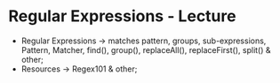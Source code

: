 # Regular Expressions - Lecture 

* Regular Expressions -> matches pattern, groups, sub-expressions, Pattern, Matcher, find(), group(), replaceAll(), replaceFirst(), split() & other;
* Resources -> Regex101 & other;
